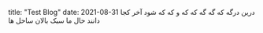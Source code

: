 title: "Test Blog"
date: 2021-08-31
درین درگه که گه گه که که و که که شود آخر
کجا دانند حال ما سبک بالان ساحل ها